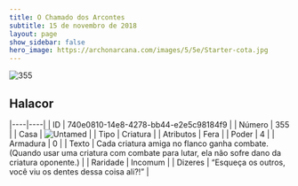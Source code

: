 ```yaml
---
title: O Chamado dos Arcontes
subtitle: 15 de novembro de 2018
layout: page
show_sidebar: false
hero_image: https://archonarcana.com/images/5/5e/Starter-cota.jpg
---
```


![355](https://cdn.keyforgegame.com/media/card_front/pt/341_355_XCPG4GRFR6PR_pt.png)

## Halacor

|----|----|
| ID | 740e0810-14e8-4278-bb44-e2e5c98184f9 |
| Número | 355 |
| Casa | ![Untamed](https://archonarcana.com/images/thumb/b/bd/Untamed.png/22px-Untamed.png "Indomados") |
| Tipo | Criatura |
| Atributos | Fera |
| Poder | 4 |
| Armadura | 0 |
| Texto | Cada criatura amiga no flanco ganha combate. (Quando usar uma criatura com combate para lutar, ela não sofre dano da criatura oponente.) |
| Raridade | Incomum |
| Dizeres | “Esqueça os outros, você viu  os dentes dessa coisa ali?!” |